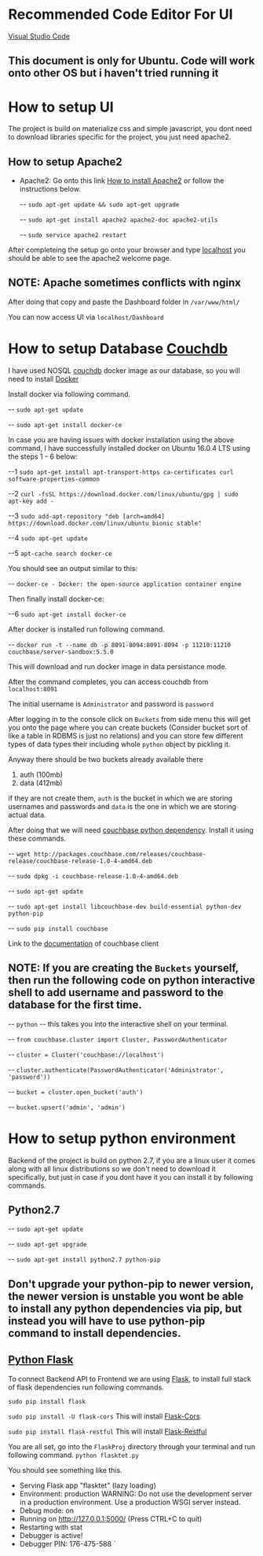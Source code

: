 # Recommended Code Editor For UI

[Visual Studio Code](https://code.visualstudio.com/download)

## This document is only for Ubuntu. Code will work onto other OS but i haven't tried running it


# How to setup UI
The project is build on materialize css and simple javascript, you dont need to download libraries specific for the project, you just need apache2.
## How to setup Apache2

- Apache2: 
    Go onto this link [How to install Apache2](https://www.linode.com/docs/web-servers/apache/apache-web-server-on-ubuntu-14-04/) or follow the instructions below.

     -- `sudo apt-get update && sudo apt-get upgrade`

     -- `sudo apt-get install apache2 apache2-doc apache2-utils`

     -- `sudo service apache2 restart`


After completeing the setup go onto your browser and type [localhost](127.0.0.1) you should be able to see the apache2 welcome page.

## NOTE: Apache sometimes conflicts with nginx 

After doing that copy and paste the Dashboard folder in `/var/www/html/`

You can now access UI via `localhost/Dashboard`


# How to setup Database [Couchdb](http://couchdb.apache.org/)

I have used NOSQL [couchdb](http://couchdb.apache.org/) docker image as our database, so you will need to install [Docker](https://docs.docker.com/install/linux/docker-ce/ubuntu/#os-requirements)

Install docker via following command.

-- `sudo apt-get update` 

-- `sudo apt-get install docker-ce`

In case you are having issues with docker installation using the above command, I have successfully installed docker on Ubuntu 16.0.4 LTS using the steps 1 - 6 below:

--1 `sudo apt-get install apt-transport-https ca-certificates curl software-properties-common`

--2 `curl -fsSL https://download.docker.com/linux/ubuntu/gpg | sudo apt-key add -`

--3 `sudo add-apt-repository "deb [arch=amd64] https://download.docker.com/linux/ubuntu bionic stable"`

--4 `sudo apt-get update`

--5 `apt-cache search docker-ce`

You should see an output similar to this:

-- `docker-ce - Docker: the open-source application container engine`

Then finally install docker-ce:

--6 `sudo apt-get install docker-ce`


After docker is installed run following command.

-- `docker run -t --name db -p 8091-8094:8091-8094 -p 11210:11210 couchbase/server-sandbox:5.5.0`

This will download and run docker image in data persistance mode.

After the command completes, you can access couchdb from `localhost:8091`

The initial username is `Administrator` and password is `password`

After logging in to the console click on `Buckets` from side menu this will get you onto the page where you can create buckets (Consider bucket sort of like a table in RDBMS is just no relations) and you can store few different types of data types their including whole `python` object by pickling it.

Anyway there should be two buckets already available there
1. auth (100mb)
2. data (412mb)

if they are not create them, `auth` is the bucket in which we are storing usernames and passwords and `data` is the one in which we are storing actual data.




After doing that we will need [couchbase python dependency](https://docs.couchbase.com/python-sdk/2.4/start-using-sdk.html). Install it using these commands.

-- `wget http://packages.couchbase.com/releases/couchbase-release/couchbase-release-1.0-4-amd64.deb`

-- `sudo dpkg -i couchbase-release-1.0-4-amd64.deb`

-- `sudo apt-get update`

-- `sudo apt-get install libcouchbase-dev build-essential python-dev python-pip`

-- `sudo pip install couchbase`

Link to the [documentation](http://docs.couchbase.com/sdk-api/couchbase-python-client-2.1.1/) of couchbase client

## NOTE: If you are creating the `Buckets` yourself, then run the following code on python interactive shell to add username and password to the database for the first time. 

-- `python` -- this takes you into the interactive shell on your terminal.

-- `from couchbase.cluster import Cluster, PasswordAuthenticator`

-- `cluster = Cluster('couchbase://localhost')`

-- `cluster.authenticate(PasswordAuthenticator('Administrator', 'password'))`

-- `bucket = cluster.open_bucket('auth')`

-- `bucket.upsert('admin', 'admin')`


# How to setup python environment

Backend of the project is build on python 2.7, if you are a linux user it comes along with all linux distributions so we don't need to download it specifically, but just in case if you dont have it you can install it by following commands.

## Python2.7

   -- `sudo apt-get update`

   -- `sudo apt-get upgrade`

   -- `sudo apt-get install python2.7 python-pip`

## Don't upgrade your python-pip to newer version, the newer version is unstable you wont be able to install any python dependencies via pip, but instead you will have to use python-pip command to install dependencies.

## [Python Flask](http://flask.pocoo.org/)

To connect Backend API to Frontend we are using [Flask](http://flask.pocoo.org/), to install full stack of flask dependencies run following commands.

`sudo pip install flask`

`sudo pip install -U flask-cors` This will install [Flask-Cors](https://flask-cors.readthedocs.io/en/latest/).

`sudo pip install flask-restful` This will install [Flask-Restful](https://flask-restful.readthedocs.io/en/0.3.5/installation.html)

You are all set, go into the `FlaskProj` directory through your terminal and run following command.
`python flasktet.py`

You should see something like this.
 * Serving Flask app "flasktet" (lazy loading)
 * Environment: production
   WARNING: Do not use the development server in a production environment.
   Use a production WSGI server instead.
 * Debug mode: on
 * Running on http://127.0.0.1:5000/ (Press CTRL+C to quit)
 * Restarting with stat
 * Debugger is active!
 * Debugger PIN: 176-475-588
`
